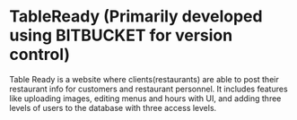 # TableReady (Primarily developed using BITBUCKET for version control)
Table Ready is a website where clients(restaurants) are able to post their restaurant info for customers and restaurant personnel. It includes features like uploading images, editing menus and hours with UI, and adding three levels of users to the database with three access levels.
